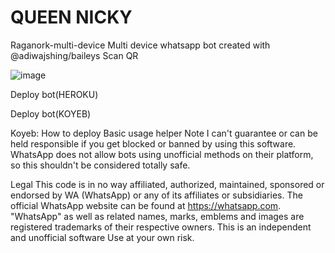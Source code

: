 # QUEEN NICKY

Raganork-multi-device
Multi device whatsapp bot created with @adiwajshing/baileys
Scan QR

![image](https://user-images.githubusercontent.com/122675835/235193497-ce75f28f-18d3-483f-aa10-b841e78ac07b.png)

Deploy bot(HEROKU)


Deploy bot(KOYEB)


Koyeb: How to deploy
Basic usage helper
Note
I can't guarantee or can be held responsible if you get blocked or banned by using this software. WhatsApp does not allow bots using unofficial methods on their platform, so this shouldn't be considered totally safe.

Legal
This code is in no way affiliated, authorized, maintained, sponsored or endorsed by WA (WhatsApp) or any of its affiliates or subsidiaries.
The official WhatsApp website can be found at https://whatsapp.com. "WhatsApp" as well as related names, marks, emblems and images are registered trademarks of their respective owners.
This is an independent and unofficial software Use at your own risk.

